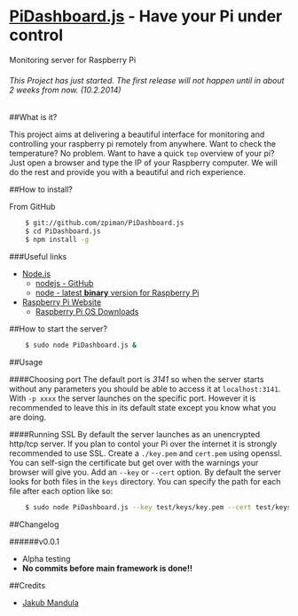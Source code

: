 [PiDashboard.js](https://github.com/zpiman/PiDashboard.js "PiDashboard.js") - Have your Pi under control
==============

Monitoring server for Raspberry Pi
###### This Project has just started. The first release will not happen until in about 2 weeks from now. _(10.2.2014)_


##What is it?

This project aims at delivering a beautiful interface for monitoring and controlling your raspberry pi remotely from anywhere. Want to check the temperature? No problem. Want to have a quick `top` overview of your pi? Just open a browser and type the IP of your Raspberry computer. We will do the rest and provide you with a beautiful and rich experience.

##How to install?

From GitHub

```bash
    $ git://github.com/zpiman/PiDashboard.js
    $ cd PiDashboard.js
    $ npm install -g
```
###Useful links
* [Node.js](http://nodejs.org/)
    * [nodejs - GitHub](https://github.com/joyent/node)
    * [node - latest **binary** version for Raspberry Pi](https://gist.github.com/adammw/3245130)
* [Raspberry Pi Website](http://www.raspberrypi.org/)
    * [Raspberry Pi OS Downloads](http://www.raspberrypi.org/downloads)

##How to start the server?
```bash
    $ sudo node PiDashboard.js &
```
##Usage

####Choosing port
The default port is _3141_ so when the server starts without any parameters you should be able to access it at `localhost:3141`.
With `-p xxxx` the server launches on the specific port. However it is recommended to leave this in its default state except you know what you are doing.

####Running SSL
By default the server launches  as an unencrypted http/tcp server. If you plan to contol your Pi over the internet it is strongly recommended to use SSL.
Create a `./key.pem` and `cert.pem` using openssl. You can self-sign the certificate but get over with the warnings your browser will give you.
Add an `--key` or `--cert` option. By default the server looks for both files in the `keys` directory. You can specify the path for each file after each option like so:
```bash
	$ sudo node PiDashboard.js --key test/keys/key.pem --cert test/keys/cert.pem
```	

##Changelog
  
######v0.0.1
* Alpha testing
* **No commits before main framework is done!!**


##Credits
* [Jakub Mandula](https://github.com/zpiman/ "zpiman")

